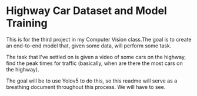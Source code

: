 # Highway Car Dataset and Model Training

This is for the third project in my Computer Vision class.The goal is to create an end-to-end model that, given some data, will perform some task.

The task that I've settled on is given a video of some cars on the highway, find the peak times for traffic (basically, when are there the most cars on the highway). 

The goal will be to use Yolov5 to do this, so this readme will serve as a breathing document throughout this process. We will have to see. 